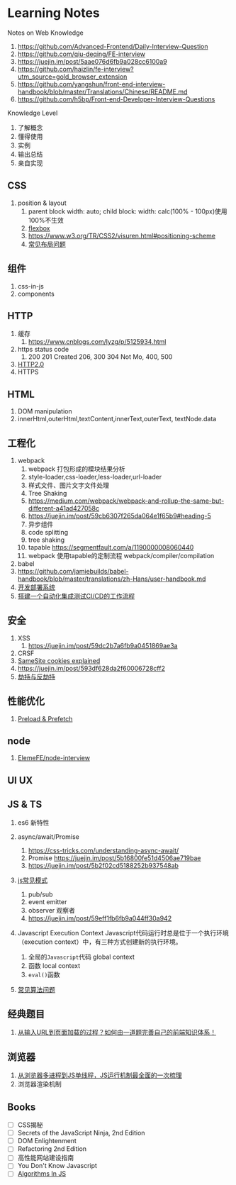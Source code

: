# Learning Notes

Notes on Web Knowledge

1. https://github.com/Advanced-Frontend/Daily-Interview-Question
1. https://github.com/qiu-deqing/FE-interview
1. https://juejin.im/post/5aae076d6fb9a028cc6100a9
1. https://github.com/haizlin/fe-interview?utm_source=gold_browser_extension
1. https://github.com/yangshun/front-end-interview-handbook/blob/master/Translations/Chinese/README.md
1. https://github.com/h5bp/Front-end-Developer-Interview-Questions

Knowledge Level

1. 了解概念
2. 懂得使用
3. 实例
4. 输出总结
5. 亲自实现

## CSS

1. position & layout
    1. parent block width: auto; child block: width: calc(100% - 100px)使用100%不生效
    1. [flexbox](https://css-tricks.com/snippets/css/a-guide-to-flexbox/)
    1. https://www.w3.org/TR/CSS2/visuren.html#positioning-scheme
    1. [常见布局问题](https://juejin.im/post/5aa252ac518825558001d5de)

## 组件

1. css-in-js
1. components

## HTTP

1. 缓存
    1. https://www.cnblogs.com/lyzg/p/5125934.html
1. https status code
    1. 200 201 Created 206, 300 304 Not Mo, 400, 500
1. [HTTP2.0](https://www.cnblogs.com/yingsmirk/p/5248506.html)
2. HTTPS

## HTML

1. DOM manipulation
1. innerHtml,outerHtml,textContent,innerText,outerText, textNode.data

## 工程化

1. webpack
    1. webpack 打包形成的模块结果分析
    1. style-loader,css-loader,less-loader,url-loader
    1. 样式文件、图片文字文件处理
    1. Tree Shaking
    1. https://medium.com/webpack/webpack-and-rollup-the-same-but-different-a41ad427058c
    1. https://juejin.im/post/59cb6307f265da064e1f65b9#heading-5
    1. 异步组件
    1. code splitting
    1. tree shaking
    1. tapable https://segmentfault.com/a/1190000008060440
    1. webpack 使用tapable的定制流程 webpack/compiler/compilation
2. babel
  1. https://github.com/jamiebuilds/babel-handbook/blob/master/translations/zh-Hans/user-handbook.md
3. [开发部署系统](https://www.zhihu.com/question/20790576)
4. [搭建一个自动化集成测试CI/CD的工作流程](https://juejin.im/post/5ad1980e6fb9a028c42ea1be)

## 安全

1. XSS
    1. https://juejin.im/post/59dc2b7a6fb9a0451869ae3a
1. CRSF
1. [SameSite cookies explained](https://web.dev/samesite-cookies-explained/)
1. https://juejin.im/post/593df628da2f60006728cff2
1. [劫持与反劫持](https://juejin.im/post/593df628da2f60006728cff2)

## 性能优化

1. [Preload & Prefetch](https://medium.com/reloading/preload-prefetch-and-priorities-in-chrome-776165961bbf)

## node

1. [ElemeFE/node-interview](https://github.com/ElemeFE/node-interview/tree/master/sections/zh-cn)

## UI UX

## JS & TS

1. es6 新特性
1. async/await/Promise
    1. https://css-tricks.com/understanding-async-await/
    1. Promise https://juejin.im/post/5b16800fe51d4506ae719bae
    1. https://juejin.im/post/5b2f02cd5188252b937548ab

1. [js常见模式](https://www.cnblogs.com/tugenhua0707/p/5198407.html)
    1. pub/sub
    2. event emitter
    3. observer 观察者
    1. https://juejin.im/post/59eff1fb6fb9a044ff30a942
1. Javascript Execution Context Javascript代码运行时总是位于一个执行环境（execution context）中，有三种方式创建新的执行环境。
    1. 全局的`Javascript`代码 global context
    2. 函数 local context
    1. `eval()`函数

1. [常见算法问题](https://juejin.im/post/5958bac35188250d892f5c91#heading-27)

## 经典题目

1. [从输入URL到页面加载的过程？如何由一道题完善自己的前端知识体系！](https://zhuanlan.zhihu.com/p/34453198?group_id=957277540147056640)

## 浏览器

1. [从浏览器多进程到JS单线程，JS运行机制最全面的一次梳理](https://juejin.im/post/5a6547d0f265da3e283a1df7)
1. 浏览器渲染机制

## Books

- [ ] CSS揭秘
- [ ] Secrets of the JavaScript Ninja, 2nd Edition
- [ ] DOM Enlightenment
- [ ] Refactoring 2nd Edition
- [ ] 高性能网站建设指南
- [ ] You Don't Know Javascript
- [ ] [Algorithms In JS](https://github.com/trekhleb/javascript-algorithms?utm_source=gold_browser_extension)
